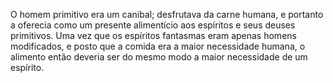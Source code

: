 ﻿O homem primitivo era um canibal; desfrutava da carne humana, e portanto a oferecia como um presente alimentício aos espíritos e seus deuses primitivos. Uma vez que os espíritos fantasmas eram apenas homens modificados, e posto que a comida era a maior necessidade humana, o alimento então deveria ser do mesmo modo a maior necessidade de um espírito.
